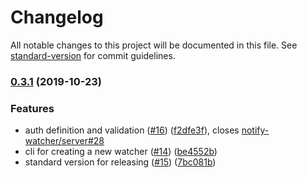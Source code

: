# Changelog

All notable changes to this project will be documented in this file. See [standard-version](https://github.com/conventional-changelog/standard-version) for commit guidelines.

### [0.3.1](https://github.com/notify-watcher/core/compare/v0.3.0...v0.3.1) (2019-10-23)


### Features

* auth definition and validation ([#16](https://github.com/notify-watcher/core/issues/16)) ([f2dfe3f](https://github.com/notify-watcher/core/commit/f2dfe3f068427f568ec6626d707609ad14343264)), closes [notify-watcher/server#28](https://github.com/notify-watcher/server/issues/28)
* cli for creating a new watcher ([#14](https://github.com/notify-watcher/core/issues/14)) ([be4552b](https://github.com/notify-watcher/core/commit/be4552b9813793d03648c6ad9c37b99a132b3a08))
* standard version for releasing ([#15](https://github.com/notify-watcher/core/issues/15)) ([7bc081b](https://github.com/notify-watcher/core/commit/7bc081bd6ea9b5689a6bf9ada3632f9fc199f425))
